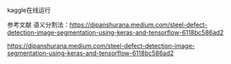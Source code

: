 kaggle在线运行 

参考文献
语义分割法：https://dipanshurana.medium.com/steel-defect-detection-image-segmentation-using-keras-and-tensorflow-6118bc586ad2

https://dipanshurana.medium.com/steel-defect-detection-image-segmentation-using-keras-and-tensorflow-6118bc586ad2